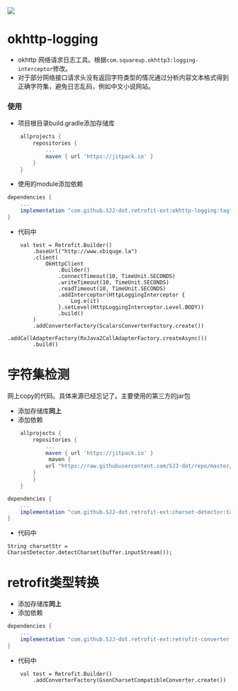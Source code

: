[![](https://jitpack.io/v/SJJ-dot/retrofit-ext.svg)](https://jitpack.io/#SJJ-dot/retrofit-ext)
# okhttp-logging
- okhttp 网络请求日志工具。根据`com.squareup.okhttp3:logging-interceptor`修改。
- 对于部分网络接口请求头没有返回字符类型的情况通过分析内容文本格式得到正确字符集，避免日志乱码，例如中文小说网站。

### 使用
- 项目根目录build.gradle添加存储库
```groovy
	allprojects {
		repositories {
			...
			maven { url 'https://jitpack.io' }
		}
	}
```
- 使用的module添加依赖
```groovy
dependencies {
    ...
    implementation "com.github.SJJ-dot.retrofit-ext:okhttp-logging:tag"
}
```
- 代码中
```
    val test = Retrofit.Builder()
        .baseUrl("http://www.xbiquge.la")
        .client(
            OkHttpClient
                .Builder()
                .connectTimeout(10, TimeUnit.SECONDS)
                .writeTimeout(10, TimeUnit.SECONDS)
                .readTimeout(10, TimeUnit.SECONDS)
                .addInterceptor(HttpLoggingInterceptor {
                    Log.e(it)
                }.setLevel(HttpLoggingInterceptor.Level.BODY))
                .build()
        )
        .addConverterFactory(ScalarsConverterFactory.create())
        .addCallAdapterFactory(RxJava2CallAdapterFactory.createAsync())
        .build()
```

# 字符集检测
网上copy的代码。具体来源已经忘记了。主要使用的第三方的jar包
- 添加存储库**同上**
- 添加依赖
```groovy
	allprojects {
		repositories {
			...
			maven { url 'https://jitpack.io' }
			 maven {
            url "https://raw.githubusercontent.com/SJJ-dot/repo/master/"
        }
		}
	}

dependencies {
    ...
    implementation "com.github.SJJ-dot.retrofit-ext:charset-detector:tag"
}
```
- 代码中
```
String charsetStr = CharsetDetector.detectCharset(buffer.inputStream());
```

# retrofit类型转换
- 添加存储库**同上**
- 添加依赖
```groovy
dependencies {
    ...
    implementation "com.github.SJJ-dot.retrofit-ext:retrofit-converter:tag"
}
```
- 代码中
```
    val test = Retrofit.Builder()
        .addConverterFactory(GsonCharsetCompatibleConverter.create())
```
